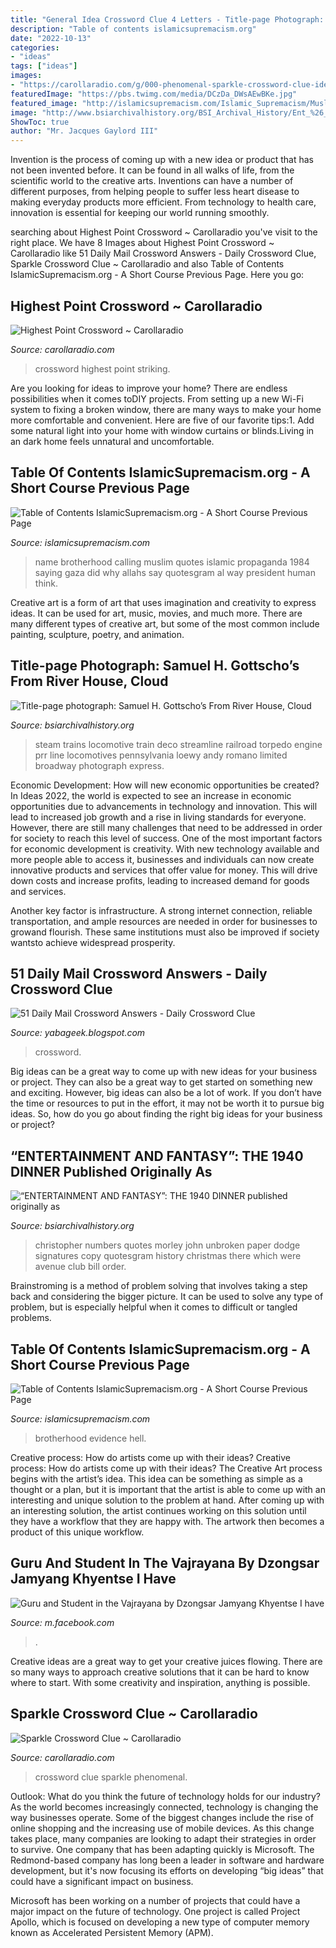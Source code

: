 ```yaml
---
title: "General Idea Crossword Clue 4 Letters - Title-page Photograph: Samuel H. Gottscho’s From River House, Cloud"
description: "Table of contents islamicsupremacism.org"
date: "2022-10-13"
categories:
- "ideas"
tags: ["ideas"]
images:
- "https://carollaradio.com/g/000-phenomenal-sparkle-crossword-clue-ideas-1920_1637.jpg"
featuredImage: "https://pbs.twimg.com/media/DCzDa_DWsAEwBKe.jpg"
featured_image: "http://islamicsupremacism.com/Islamic_Supremacism/Muslim_Brotherhood_files/facebook revolution-thumb-470x280-2976.jpg"
image: "http://www.bsiarchivalhistory.org/BSI_Archival_History/Ent_%26_Fan_files/droppedImage_3.jpg"
ShowToc: true
author: "Mr. Jacques Gaylord III"
---
```



Invention is the process of coming up with a new idea or product that has not been invented before. It can be found in all walks of life, from the scientific world to the creative arts. Inventions can have a number of different purposes, from helping people to suffer less heart disease to making everyday products more efficient. From technology to health care, innovation is essential for keeping our world running smoothly.

	

		
searching about Highest Point Crossword ~ Carollaradio you've visit to the right place. We have 8 Images about Highest Point Crossword ~ Carollaradio like 51 Daily Mail Crossword Answers - Daily Crossword Clue, Sparkle Crossword Clue ~ Carollaradio and also Table of Contents IslamicSupremacism.org - A Short Course Previous Page. Here you go:
		
    
## Highest Point Crossword ~ Carollaradio

<img loading=lazy src="https://carollaradio.com/g/004-striking-highest-point-crossword-picture-1920_1079.jpg" onerror="this.onerror=null;this.src='https://tse2.mm.bing.net/th?id=OIP.AxV20BPkVhTCCpXj82_wZAHaEK&amp;pid=15.1';" alt="Highest Point Crossword ~ Carollaradio">

_Source: carollaradio.com_

>crossword highest point striking. 

	

Are you looking for ideas to improve your home? There are endless possibilities when it comes toDIY projects. From setting up a new Wi-Fi system to fixing a broken window, there are many ways to make your home more comfortable and convenient. Here are five of our favorite tips:1. Add some natural light into your home with window curtains or blinds.Living in an dark home feels unnatural and uncomfortable.

    
## Table Of Contents IslamicSupremacism.org - A Short Course Previous Page

<img loading=lazy src="http://islamicsupremacism.com/Islamic_Supremacism/Muslim_Brotherhood_files/facebook revolution-thumb-470x280-2976.jpg" onerror="this.onerror=null;this.src='https://tse3.mm.bing.net/th?id=OIP.fWJNRPOBIaJKLHCQohP2FQAAAA&amp;pid=15.1';" alt="Table of Contents IslamicSupremacism.org - A Short Course Previous Page">

_Source: islamicsupremacism.com_

>name brotherhood calling muslim quotes islamic propaganda 1984 saying gaza did why allahs say quotesgram al way president human think. 

	

Creative art is a form of art that uses imagination and creativity to express ideas. It can be used for art, music, movies, and much more. There are many different types of creative art, but some of the most common include painting, sculpture, poetry, and animation.

    
## Title-page Photograph: Samuel H. Gottscho’s From River House, Cloud

<img loading=lazy src="http://www.bsiarchivalhistory.org/BSI_Archival_History/Woodys_pt_1_files/droppedImage_10.jpg" onerror="this.onerror=null;this.src='https://tse2.mm.bing.net/th?id=OIP.WduZ2pS72jIVhhugMSt8OwHaE5&amp;pid=15.1';" alt="Title-page photograph: Samuel H. Gottscho’s From River House, Cloud">

_Source: bsiarchivalhistory.org_

>steam trains locomotive train deco streamline railroad torpedo engine prr line locomotives pennsylvania loewy andy romano limited broadway photograph express. 

	

Economic Development: How will new economic opportunities be created?
In Ideas 2022, the world is expected to see an increase in economic opportunities due to advancements in technology and innovation. This will lead to increased job growth and a rise in living standards for everyone. However, there are still many challenges that need to be addressed in order for society to reach this level of success. 
One of the most important factors for economic development is creativity. With new technology available and more people able to access it, businesses and individuals can now create innovative products and services that offer value for money. This will drive down costs and increase profits, leading to increased demand for goods and services.

Another key factor is infrastructure. A strong internet connection, reliable transportation, and ample resources are needed in order for businesses to growand flourish. These same institutions must also be improved if society wantsto achieve widespread prosperity.

    
## 51 Daily Mail Crossword Answers - Daily Crossword Clue

<img loading=lazy src="https://pbs.twimg.com/media/DCzDa_DWsAEwBKe.jpg" onerror="this.onerror=null;this.src='https://tse4.mm.bing.net/th?id=OIP.VcIBEspfExBnFVDZqhVSmQHaJi&amp;pid=15.1';" alt="51 Daily Mail Crossword Answers - Daily Crossword Clue">

_Source: yabageek.blogspot.com_

>crossword. 

	

Big ideas can be a great way to come up with new ideas for your business or project. They can also be a great way to get started on something new and exciting. However, big ideas can also be a lot of work. If you don’t have the time or resources to put in the effort, it may not be worth it to pursue big ideas. So, how do you go about finding the right big ideas for your business or project?

    
## “ENTERTAINMENT AND FANTASY”: THE 1940 DINNER Published Originally As

<img loading=lazy src="http://www.bsiarchivalhistory.org/BSI_Archival_History/Ent_%26_Fan_files/droppedImage_3.jpg" onerror="this.onerror=null;this.src='https://tse2.mm.bing.net/th?id=OIP.tD8JWQMSvSP5-hEIc8-UjwHaGC&amp;pid=15.1';" alt="“ENTERTAINMENT AND FANTASY”: THE 1940 DINNER published originally as">

_Source: bsiarchivalhistory.org_

>christopher numbers quotes morley john unbroken paper dodge signatures copy quotesgram history christmas there which were avenue club bill order. 

	

Brainstroming is a method of problem solving that involves taking a step back and considering the bigger picture. It can be used to solve any type of problem, but is especially helpful when it comes to difficult or tangled problems.

    
## Table Of Contents IslamicSupremacism.org - A Short Course Previous Page

<img loading=lazy src="https://islamicsupremacism.com/Muslim_Brotherhood_on_IS%26J_files/enemy_strat.gif" onerror="this.onerror=null;this.src='https://tse2.mm.bing.net/th?id=OIP.N71UcpH6pY4yVw_zbDVmdgHaFb&amp;pid=15.1';" alt="Table of Contents IslamicSupremacism.org - A Short Course Previous Page">

_Source: islamicsupremacism.com_

>brotherhood evidence hell. 

	

Creative process: How do artists come up with their ideas?
Creative process: How do artists come up with their ideas?
The Creative Art process begins with the artist’s idea. This idea can be something as simple as a thought or a plan, but it is important that the artist is able to come up with an interesting and unique solution to the problem at hand. After coming up with an interesting solution, the artist continues working on this solution until they have a workflow that they are happy with. The artwork then becomes a product of this unique workflow.

    
## Guru And Student In The Vajrayana By Dzongsar Jamyang Khyentse I Have

<img loading=lazy src="https://lookaside.fbsbx.com/lookaside/crawler/media/?media_id=540409733297618&amp;get_thumbnail=1" onerror="this.onerror=null;this.src='https://tse3.mm.bing.net/th?id=OIP.o9W4BgF2ElUQr04DCCIIXgHaEK&amp;pid=15.1';" alt="Guru and Student in the Vajrayana by Dzongsar Jamyang Khyentse I have">

_Source: m.facebook.com_

>. 

	

Creative ideas are a great way to get your creative juices flowing. There are so many ways to approach creative solutions that it can be hard to know where to start. With some creativity and inspiration, anything is possible.

    
## Sparkle Crossword Clue ~ Carollaradio

<img loading=lazy src="https://carollaradio.com/g/000-phenomenal-sparkle-crossword-clue-ideas-1920_1637.jpg" onerror="this.onerror=null;this.src='https://tse1.mm.bing.net/th?id=OIP.3zEj8qjGfZ5ooeu1OhNgPwHaGT&amp;pid=15.1';" alt="Sparkle Crossword Clue ~ Carollaradio">

_Source: carollaradio.com_

>crossword clue sparkle phenomenal. 

	

Outlook: What do you think the future of technology holds for our industry?
As the world becomes increasingly connected, technology is changing the way businesses operate. Some of the biggest changes include the rise of online shopping and the increasing use of mobile devices. As this change takes place, many companies are looking to adapt their strategies in order to survive. 
One company that has been adapting quickly is Microsoft. The Redmond-based company has long been a leader in software and hardware development, but it's now focusing its efforts on developing “big ideas” that could have a significant impact on business. 

Microsoft has been working on a number of projects that could have a major impact on the future of technology. One project is called Project Apollo, which is focused on developing a new type of computer memory known as Accelerated Persistent Memory (APM).

